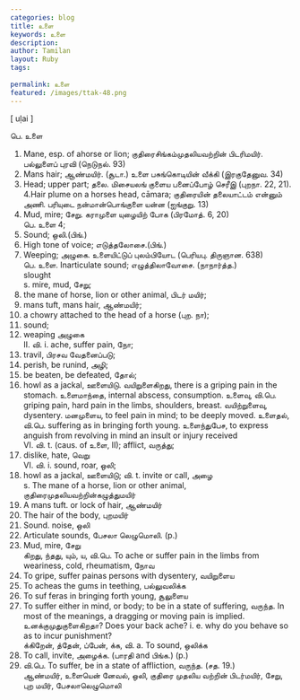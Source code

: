 ```yaml
---
categories: blog
title: உளை
keywords: உளை
description: 
author: Tamilan
layout: Ruby
tags: 
 
permalink: உளை
featured: /images/ttak-48.png
---
```

  
[ uḷai ]  
  
பெ. உளை  
1. Mane, esp. of ahorse or lion; குதிரைசிங்கம்முதலியவற்றின் பிடரிமயிர். பல்லுளைப் புரவி (நெடுநல். 93)  
2. Mans hair; ஆண்மயிர். (சூடா.) உளை பசுங்கொடியின் வீக்கி (இரகுதேனுவ. 34)  
3. Head; upper part; தலை. மிசையலங் குளைய பனைப்போழ் செரீஇ (புறநா. 22, 21). 4.Hair plume on a horses head, cāmara; குதிரையின் தலையாட்டம் என்னும் அணி. பரியுடை நன்மான்பொங்குளை யன்ன (ஐங்குறு. 13)  
5. Mud, mire; சேறு. கராமுளை யுழையிற் போக (பிரமோத். 6, 20)  
பெ. உளை 4;   
1. Sound; ஒலி.(பிங்.)  
2. High tone of voice; எடுத்தலோசை.(பிங்.)  
3. Weeping; அழுகை. உளையிட்டுப் புலம்பியோட (பெரியபு. திருஞான. 638)  
பெ. உளை. Inarticulate sound; எழுத்திலாவோசை. (நாநார்த்த.)  
slought  
s. mire, mud, சேறு;  
2. the mane of horse, lion or other animal, பிடர் மயிர்;  
3. mans tuft, mans hair, ஆண்மயிர்;  
4. a chowry attached to the head of a horse (புற. நா);  
5. sound;  
6. weaping அழுகை  
II. வி. i. ache, suffer pain, நோ;  
2. travil, பிரசவ வேதனைப்படு;  
3. perish, be runind, அழி;  
4. be beaten, be defeated, தோல்;  
5. howl as a jackal, ஊளையிடு. வயிறுளைகிறது, there is a griping pain in the stomach. உளைமாந்தை, internal abscess, consumption. உளைவு, வி.பெ. griping pain, hard pain in the limbs, shoulders, breast. வயிற்றுளைவு, dysentery. மனமுளைய, to feel pain in mind; to be deeply moved. உளைதல், வி.பெ. suffering as in bringing forth young. உளைந்துபேச, to express anguish from revolving in mind an insult or injury received  
VI. வி. t. (caus. of உளை, II); afflict, வருத்து;  
2. dislike, hate, வெறு  
VI. வி. i. sound, roar, ஒலி;  
2. howl as a jackal, ஊளையிடு; வி. t. invite or call, அழை  
s. The mane of a horse, lion or other animal, குதிரைமுதலியவற்றின்கழுத்துமயிர்  
2. A mans tuft. or lock of hair, ஆண்மயிர்  
3. The hair of the body, புறமயிர்  
4. Sound. noise, ஒலி  
5. Articulate sounds, பேசலா லெழுமொலி. (p.)  
6. Mud, mire, சேறு  
கிறது, ந்தது, யும், ய, வி.பெ. To ache or suffer pain in the limbs from weariness, cold, rheumatism, நோவ  
2. To gripe, suffer painas persons with dysentery, வயிறுளைய  
3. To acheas the gums in teething, பல்லுவலிக்க  
4. To suf feras in bringing forth young, சூலுளைய  
5. To suffer either in mind, or body; to be in a state of suffering, வருந்த. In most of the meanings, a dragging or moving pain is implied. உனக்குமுதுகுளைகிறதா? Does your back ache? i. e. why do you behave so as to incur punishment?  
க்கிறேன், த்தேன், ப்பேன், க்க, வி. a. To sound, ஒலிக்க  
2. To call, invite, அழைக்க. (பாரதி and பிங்க.) (p.)  
3. வி.பெ. To suffer, be in a state of affliction, வருந்த. (சத. 19.)  
ஆண்மயிர், உளையென் னேவல், ஒலி, குதிரை முதலிய வற்றின் பிடர்மயிர், சேறு, புற மயிர், பேசலாலெழுமொலி